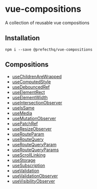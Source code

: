 # vue-compositions
A collection of reusable vue compositions

## Installation
```
npm i --save @prefecthq/vue-compositions
```

## Compositions
- [useChildrenAreWrapped](https://github.com/prefecthq/vue-compositions/tree/main/src/useChildrenAreWrapped)
- [useComputedStyle](https://github.com/prefecthq/vue-compositions/tree/main/src/useComputedStyle)
- [useDebouncedRef](https://github.com/prefecthq/vue-compositions/tree/main/src/useDebouncedRef)
- [useElementRect](https://github.com/prefecthq/vue-compositions/tree/main/src/useElementRect)
- [useElementWidth](https://github.com/prefecthq/vue-compositions/tree/main/src/useElementWidth)
- [useIntersectionObserver](https://github.com/prefecthq/vue-compositions/tree/main/src/useIntersectionObserver)
- [useIsSame](https://github.com/prefecthq/vue-compositions/tree/main/src/useIsSame)
- [useMedia](https://github.com/prefecthq/vue-compositions/tree/main/src/useMedia)
- [useMutationObserver](https://github.com/prefecthq/vue-compositions/tree/main/src/useMutationObserver)
- [usePatchRef](https://github.com/prefecthq/vue-compositions/tree/main/src/usePatchRef)
- [useResizeObserver](https://github.com/prefecthq/vue-compositions/tree/main/src/useResizeObserver)
- [useRouteParam](https://github.com/prefecthq/vue-compositions/tree/main/src/useRouteParam)
- [useRouteQuery](https://github.com/prefecthq/vue-compositions/tree/main/src/useRouteQuery)
- [useRouteQueryParam](https://github.com/prefecthq/vue-compositions/tree/main/src/useRouteQueryParam)
- [useRouteQueryParams](https://github.com/prefecthq/vue-compositions/tree/main/src/useRouteQueryParams)
- [useScrollLinking](https://github.com/prefecthq/vue-compositions/tree/main/src/useScrollLinking)
- [useStorage](https://github.com/prefecthq/vue-compositions/tree/main/src/useStorage)
- [useSubscription](https://github.com/prefecthq/vue-compositions/tree/main/src/useSubscription)
- [useValidation](https://github.com/prefecthq/vue-compositions/tree/main/src/useValidation)
- [useValidationObserver](https://github.com/prefecthq/vue-compositions/tree/main/src/useValidationObserver)
- [useVisibilityObserver](https://github.com/prefecthq/vue-compositions/tree/main/src/useVisibilityObserver)

